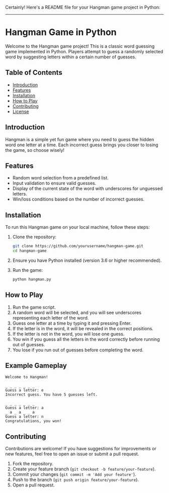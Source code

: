 Certainly! Here's a README file for your Hangman game project in Python:

---

# Hangman Game in Python

Welcome to the Hangman game project! This is a classic word guessing game implemented in Python. Players attempt to guess a randomly selected word by suggesting letters within a certain number of guesses.

## Table of Contents

- [Introduction](#introduction)
- [Features](#features)
- [Installation](#installation)
- [How to Play](#how-to-play)
- [Contributing](#contributing)
- [License](#license)

## Introduction

Hangman is a simple yet fun game where you need to guess the hidden word one letter at a time. Each incorrect guess brings you closer to losing the game, so choose wisely!

## Features

- Random word selection from a predefined list.
- Input validation to ensure valid guesses.
- Display of the current state of the word with underscores for unguessed letters.
- Win/loss conditions based on the number of incorrect guesses.

## Installation

To run this Hangman game on your local machine, follow these steps:

1. Clone the repository:

    ```sh
    git clone https://github.com/yourusername/hangman-game.git
    cd hangman-game
    ```

2. Ensure you have Python installed (version 3.6 or higher recommended).

3. Run the game:

    ```sh
    python hangman.py
    ```

## How to Play

1. Run the game script.
2. A random word will be selected, and you will see underscores representing each letter of the word.
3. Guess one letter at a time by typing it and pressing Enter.
4. If the letter is in the word, it will be revealed in the correct positions.
5. If the letter is not in the word, you will lose one guess.
6. You win if you guess all the letters in the word correctly before running out of guesses.
7. You lose if you run out of guesses before completing the word.

## Example Gameplay

```
Welcome to Hangman!

_ _ _ _ _ _ _
Guess a letter: e
Incorrect guess. You have 5 guesses left.

_ _ _ _ _ _ _
Guess a letter: a
_ a _ a _ _ a
Guess a letter: n
Congratulations, you won!
```

## Contributing

Contributions are welcome! If you have suggestions for improvements or new features, feel free to open an issue or submit a pull request.

1. Fork the repository.
2. Create your feature branch (`git checkout -b feature/your-feature`).
3. Commit your changes (`git commit -m 'Add your feature'`).
4. Push to the branch (`git push origin feature/your-feature`).
5. Open a pull request.
